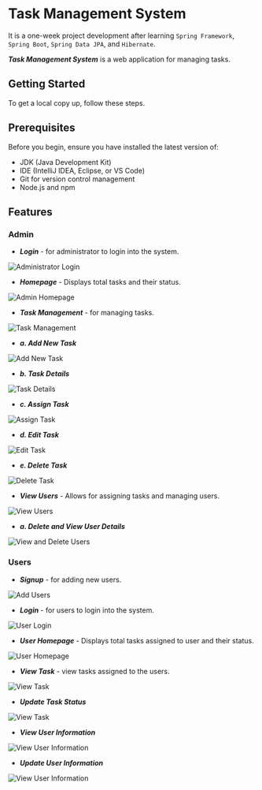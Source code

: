 # Task Management System

It is a one-week project development after learning `Spring Framework`, `Spring Boot`, `Spring Data JPA`, and `Hibernate`.

**_Task Management System_** is a web application for managing tasks.

## Getting Started

To get a local copy up, follow these steps.

## Prerequisites

Before you begin, ensure you have installed the latest version of:

- JDK (Java Development Kit)
- IDE (IntelliJ IDEA, Eclipse, or VS Code)
- Git for version control management
- Node.js and npm

## Features

### Admin

- **_Login_** - for administrator to login into the system.

![Administrator Login](./readme/adminLogin.png)

- **_Homepage_** - Displays total tasks and their status.

![Admin Homepage](./readme/adminHomepage.png)

- **_Task Management_** - for managing tasks.

![Task Management](./readme/taskManagement.png)

- **_a. Add New Task_**

![Add New Task](./readme/addTask.png)

- **_b. Task Details_**

![Task Details](./readme/taskDetails.png)

- **_c. Assign Task_**

![Assign Task](./readme/assignTask.png)

- **_d. Edit Task_**

![Edit Task](./readme/editTask.png)

- **_e. Delete Task_**

![Delete Task](./readme/taskDeleted.png)

- **_View Users_** - Allows for assigning tasks and managing users.

![View Users](./readme/viewUsers.png)

- **_a. Delete and View User Details_**

![View and Delete Users](./readme/viewDeleteUsers.png)

### Users

- **_Signup_** - for adding new users.

![Add Users](./readme/signup.png)

- **_Login_** - for users to login into the system.

![User Login](./readme/userLogin.png)

- **_User Homepage_** - Displays total tasks assigned to user and their status.

![User Homepage](./readme/userHomepage.png)

- **_View Task_** - view tasks assigned to the users.

![View Task](./readme/viewTask.png)

- **_Update Task Status_**

![View Task](./readme/updateStatus.png)

- **_View User Information_**

![View User Information](./readme/viewUser.png)

- **_Update User Information_**

![View User Information](./readme/updateUserInfo.png)

